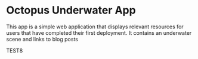 # Octopus Underwater App

This app is a simple web application that displays relevant resources for users that have completed their first deployment. It contains an underwater scene and links to blog posts

TEST8
